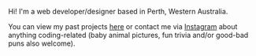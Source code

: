 Hi! I'm a web developer/designer based in Perth, Western Australia. 

You can view my past projects [here](https://maddieclare.github.io/Portfolio/) or contact me via [Instagram](https://www.instagram.com/codingforcatpeople/) about anything coding-related (baby animal pictures, fun trivia and/or good-bad puns also welcome).

